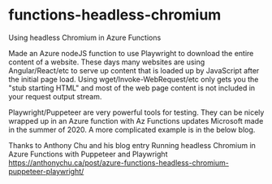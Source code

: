 # functions-headless-chromium
Using headless Chromium in Azure Functions

Made an Azure nodeJS function to use Playwright to download the entire content of a website. These days many websites are using Angular/React/etc to serve up content that is loaded up by JavaScript after the initial page load. Using wget/Invoke-WebRequest/etc only gets you the "stub starting HTML" and most of the web page content is not included in your request output stream.

Playwright/Puppeteer are very powerful tools for testing. They can be nicely wrapped up in an Azure function with Az Functions updates Microsoft made in the summer of 2020. A more complicated example is in the below blog.

Thanks to Anthony Chu and his blog entry
Running headless Chromium in Azure Functions with Puppeteer and Playwright
https://anthonychu.ca/post/azure-functions-headless-chromium-puppeteer-playwright/
